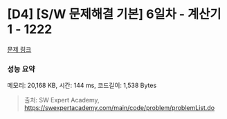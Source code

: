 # [D4] [S/W 문제해결 기본] 6일차 - 계산기1 - 1222 

[문제 링크](https://swexpertacademy.com/main/code/problem/problemDetail.do?contestProbId=AV14mbSaAEwCFAYD) 

### 성능 요약

메모리: 20,168 KB, 시간: 144 ms, 코드길이: 1,538 Bytes



> 출처: SW Expert Academy, https://swexpertacademy.com/main/code/problem/problemList.do
